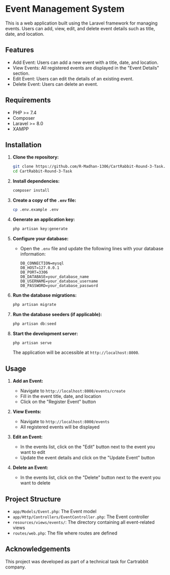# Event Management System

This is a web application built using the Laravel framework for managing events. Users can add, view, edit, and delete event details such as title, date, and location.

## Features

- Add Event: Users can add a new event with a title, date, and location.
- View Events: All registered events are displayed in the "Event Details" section.
- Edit Event: Users can edit the details of an existing event.
- Delete Event: Users can delete an event.

## Requirements

- PHP >= 7.4
- Composer
- Laravel >= 8.0
- XAMPP

## Installation

1. **Clone the repository:**
    ```bash
    git clone https://github.com/R-Madhan-1306/CartRabbit-Round-3-Task.git
    cd CartRabbit-Round-3-Task
    ```

2. **Install dependencies:**
    ```bash
    composer install
    ```

3. **Create a copy of the `.env` file:**
    ```bash
    cp .env.example .env
    ```

4. **Generate an application key:**
    ```bash
    php artisan key:generate
    ```

5. **Configure your database:**
    - Open the `.env` file and update the following lines with your database information:
      ```env
      DB_CONNECTION=mysql
      DB_HOST=127.0.0.1
      DB_PORT=3306
      DB_DATABASE=your_database_name
      DB_USERNAME=your_database_username
      DB_PASSWORD=your_database_password
      ```

6. **Run the database migrations:**
    ```bash
    php artisan migrate
    ```

7. **Run the database seeders (if applicable):**
    ```bash
    php artisan db:seed
    ```

8. **Start the development server:**
    ```bash
    php artisan serve
    ```

    The application will be accessible at `http://localhost:8000`.

## Usage

1. **Add an Event:**
   - Navigate to `http://localhost:8000/events/create`
   - Fill in the event title, date, and location
   - Click on the "Register Event" button

2. **View Events:**
   - Navigate to `http://localhost:8000/events`
   - All registered events will be displayed

3. **Edit an Event:**
   - In the events list, click on the "Edit" button next to the event you want to edit
   - Update the event details and click on the "Update Event" button

4. **Delete an Event:**
   - In the events list, click on the "Delete" button next to the event you want to delete

## Project Structure

- `app/Models/Event.php`: The Event model
- `app/Http/Controllers/EventController.php`: The Event controller
- `resources/views/events/`: The directory containing all event-related views
- `routes/web.php`: The file where routes are defined


## Acknowledgements

This project was developed as part of a technical task for Cartrabbit company.
